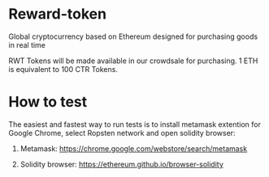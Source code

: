 <h1>Reward-token</h1>

Global cryptocurrency based on Ethereum designed for purchasing goods in real time

RWT Tokens will be made available in our crowdsale for purchasing. 1 ETH is equivalent to 100 CTR Tokens.

<h1>How to test</h1>

The easiest and fastest way to run tests is to install metamask extention for Google Chrome, select Ropsten network and open solidity browser:

1) Metamask: https://chrome.google.com/webstore/search/metamask

2) Solidity browser: https://ethereum.github.io/browser-solidity




